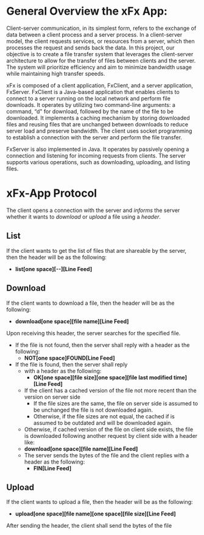 # General Overview the xFx App:
Client-server communication, in its simplest form, refers to the exchange of data between a client process and a server process. In a client-server model, the client requests services, or resources from a server, which then processes the request and sends back the data. In this project, our objective is to create a file transfer system that leverages the client-server architecture to allow for the transfer of files between clients and the server. The system will prioritize efficiency and aim to minimize bandwidth usage while maintaining high transfer speeds.

xFx is composed of a client application, FxClient, and a server application, FxServer. FxClient is a Java-based application that enables clients to connect to a server running on the local network and perform file downloads. It operates by utilizing two command-line arguments: a command, “d" for download, followed by the name of the file to be downloaded. It implements a caching mechanism by storing downloaded files and reusing files that are unchanged between downloads to reduce server load and preserve bandwidth. The client uses socket programming to establish a connection with the server and perform the file transfer. 

FxServer is also implemented in Java. It operates by passively opening a connection and listening for incoming requests from clients. The server supports various operations, such as downloading, uploading, and listing files.

# xFx-App Protocol
The client opens a connection with the server and *informs* the server whether it wants to *download* or *upload* a file using a *header*.

## List
If the client wants to get the list of files that are shareable by the server, then the header will be as the following:
- **list[one space][--][Line Feed]**

## Download
If the client wants to download a file, then the header will be as the following:
- **download[one space][file name][Line Feed]**

Upon receiving this header, the server searches for the specified file.
- If the file is not found, then the server shall reply with a header as the following:
  - **NOT[one space]FOUND[Line Feed]**
- If the file is found, then the server shall reply
  - with a header as the following:
    - **OK[one space][file size][one space][file last modified time][Line Feed]**
  - If the client has a cached version of the file not more recent than the version on server side
    - If the file sizes are the same, the file on server side is assumed to be unchanged
        the file is not downloaded again.
    - Otherwise, if the file sizes are not equal, the cached if is assumed to be outdated and will be downloaded again.
  - Otherwise, if cached version of the file on client side exists, the file is downloaded following another request by client side with a header like:
  - **download[one space][file name][Line Feed]**
  - The server sends the bytes of the file and the client replies with a header as the following:
    - **FIN[Line Feed]**

## Upload
If the client wants to upload a file, then the header will be as the following:
- **upload[one space][file name][one space][file size][Line Feed]**

After sending the header, the client shall send the bytes of the file
